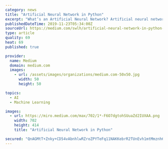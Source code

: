 ```yaml
---
category: news
title: "Artificial Neural Network in Python"
excerpt: "What’s an Artificial Neural Network? Artificial neural networks or connectionist systems are computing systems that are inspired by, but not identical to, biological neural networks that constitute animal brains. Such systems “learn” to perform tasks ..."
publishedDateTime: 2019-11-23T05:34:00Z
sourceUrl: https://medium.com/swlh/artificial-neural-network-in-python-5eac08110c73
type: article
quality: 69
heat: 69
published: true

provider:
  name: Medium
  domain: medium.com
  images:
    - url: /assets/images/organizations/medium.com-50x50.jpg
      width: 50
      height: 50

topics:
  - AI
  - Machine Learning

images:
  - url: https://miro.medium.com/max/702/1*-F6O7dgtohSUuaZd2IUXAA.png
    width: 702
    height: 414
    title: "Artificial Neural Network in Python"

secured: "QnAGMtT+Znky+CD54vAbnhlwRZroZPYTeFq11NAKKebrR2TUnEvh1mtMmznh6jg4Mqm1AfFm1j043JNHw0BtCpwKMPn6TbhH4Pn11aTIZHWYxfvu6rcfUaUbYL2ybTyVeNE1cp4SEo+2+Ykpr+Q2b8aC8KY1HI0nicjgX/eNnCz0VYxYCvfLLBMYkKn+WdopfEVrHjxxP8f3lYJoW9mbrWQm2oSD3yse0tVar8VV8Udqxgp/3+qHMogubv3rJVVFiR5743eKDn+gynqvGb/l6g==;1iM4YF5Q4WDBPPZMbjti3A=="
---
```


